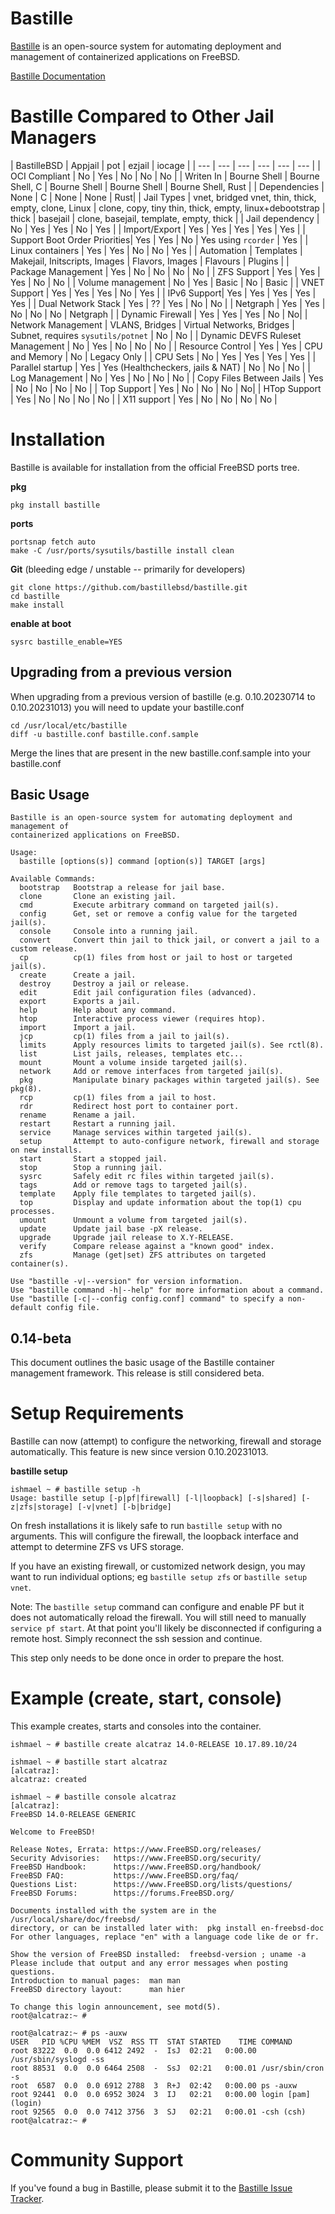 Bastille
========
[Bastille](https://bastillebsd.org/) is an open-source system for automating
deployment and management of containerized applications on FreeBSD.

[Bastille Documentation](https://bastille.readthedocs.io/en/latest/)

Bastille Compared to Other Jail Managers
========================================

| BastilleBSD | Appjail | pot | ezjail | iocage |
| --- | --- | --- | --- | --- | --- |
| OCI Compliant | No | Yes | No | No | No |
| Writen In | Bourne Shell | Bourne Shell, C | Bourne Shell | Bourne Shell | Bourne Shell, Rust |
| Dependencies | None | C | None | None | Rust|
| Jail Types | vnet, bridged vnet, thin, thick, empty, clone, Linux | clone, copy, tiny thin, thick, empty, linux+debootstrap | thick | basejail | clone, basejail, template, empty, thick |
| Jail dependency | No | Yes | Yes | No | Yes |
| Import/Export | Yes | Yes | Yes | Yes | Yes |
| Support Boot Order Priorities| Yes | Yes | No | Yes using `rcorder` | Yes |
| Linux containers | Yes  | Yes | No | No | Yes |
| Automation | Templates | Makejail, Initscripts, Images | Flavors, Images | Flavours | Plugins |
| Package Management | Yes | No | No | No | No |
| ZFS Support | Yes | Yes | Yes | No | No |
| Volume management | No | Yes | Basic | No | Basic |
| VNET Support | Yes | Yes | Yes | No | Yes |
| IPv6 Support| Yes | Yes | Yes | Yes | Yes |
| Dual Network Stack | Yes | ?? | Yes | No | No |
| Netgraph | Yes  | Yes | No | No | No | Netgraph |
| Dynamic Firewall | Yes | Yes | Yes  | No | No|
| Network Management | VLANS, Bridges | Virtual Networks, Bridges | Subnet, requires `sysutils/potnet` | No | No |
| Dynamic DEVFS Ruleset Management | No | Yes | No | No | No |
| Resource Control | Yes | Yes | CPU and Memory | No | Legacy Only |
| CPU Sets | No | Yes | Yes | Yes | Yes |
| Parallel startup | Yes | Yes (Healthcheckers, jails & NAT) | No | No | No |
| Log Management | No | Yes | No | No | No |
| Copy Files Between Jails | Yes | No | No | No | No |
| Top Support | Yes | No | No | No | No|
| HTop Support | Yes | No | No | No | No |
| X11 support | Yes  | No | No | No | No |

Installation
============
Bastille is available for installation from the official FreeBSD ports tree.

**pkg**
```shell
pkg install bastille
```

**ports**
```shell
portsnap fetch auto
make -C /usr/ports/sysutils/bastille install clean
```

**Git** (bleeding edge / unstable -- primarily for developers)
```shell
git clone https://github.com/bastillebsd/bastille.git
cd bastille
make install
```

**enable at boot**
```shell
sysrc bastille_enable=YES
```

Upgrading from a previous version
---------------------------------
When upgrading from a previous version of bastille (e.g. 0.10.20230714 to 
0.10.20231013) you will need to update your bastille.conf

```shell
cd /usr/local/etc/bastille
diff -u bastille.conf bastille.conf.sample
```

Merge the lines that are present in the new bastille.conf.sample into
your bastille.conf

Basic Usage
-----------
```shell
Bastille is an open-source system for automating deployment and management of
containerized applications on FreeBSD.

Usage:
  bastille [options(s)] command [option(s)] TARGET [args]

Available Commands:
  bootstrap   Bootstrap a release for jail base.
  clone       Clone an existing jail.
  cmd         Execute arbitrary command on targeted jail(s).
  config      Get, set or remove a config value for the targeted jail(s).
  console     Console into a running jail.
  convert     Convert thin jail to thick jail, or convert a jail to a custom release.
  cp          cp(1) files from host or jail to host or targeted jail(s).
  create      Create a jail.
  destroy     Destroy a jail or release.
  edit        Edit jail configuration files (advanced).
  export      Exports a jail.
  help        Help about any command.
  htop        Interactive process viewer (requires htop).
  import      Import a jail.
  jcp         cp(1) files from a jail to jail(s).
  limits      Apply resources limits to targeted jail(s). See rctl(8).
  list        List jails, releases, templates etc...
  mount       Mount a volume inside targeted jail(s).
  network     Add or remove interfaces from targeted jail(s).
  pkg         Manipulate binary packages within targeted jail(s). See pkg(8).
  rcp         cp(1) files from a jail to host.
  rdr         Redirect host port to container port.
  rename      Rename a jail.
  restart     Restart a running jail.
  service     Manage services within targeted jail(s).
  setup       Attempt to auto-configure network, firewall and storage on new installs.
  start       Start a stopped jail.
  stop        Stop a running jail.
  sysrc       Safely edit rc files within targeted jail(s).
  tags        Add or remove tags to targeted jail(s).
  template    Apply file templates to targeted jail(s).
  top         Display and update information about the top(1) cpu processes.
  umount      Unmount a volume from targeted jail(s).
  update      Update jail base -pX release.
  upgrade     Upgrade jail release to X.Y-RELEASE.
  verify      Compare release against a "known good" index.
  zfs         Manage (get|set) ZFS attributes on targeted container(s).

Use "bastille -v|--version" for version information.
Use "bastille command -h|--help" for more information about a command.
Use "bastille [-c|--config config.conf] command" to specify a non-default config file.

```

## 0.14-beta
This document outlines the basic usage of the Bastille container management
framework. This release is still considered beta.

Setup Requirements
==================
Bastille can now (attempt) to configure the networking, firewall and storage
automatically. This feature is new since version 0.10.20231013.

**bastille setup**

```shell
ishmael ~ # bastille setup -h
Usage: bastille setup [-p|pf|firewall] [-l|loopback] [-s|shared] [-z|zfs|storage] [-v|vnet] [-b|bridge]
```

On fresh installations it is likely safe to run `bastille setup` with no
arguments. This will configure the firewall, the loopback interface and attempt
to determine ZFS vs UFS storage.

If you have an existing firewall, or customized network design, you may want to
run individual options; eg `bastille setup zfs` or `bastille setup vnet`.

Note: The `bastille setup` command can configure and enable PF but it does not
automatically reload the firewall. You will still need to manually `service pf
start`.  At that point you'll likely be disconnected if configuring a remote
host. Simply reconnect the ssh session and continue.

This step only needs to be done once in order to prepare the host.

Example (create, start, console)
================================
This example creates, starts and consoles into the container.

```shell
ishmael ~ # bastille create alcatraz 14.0-RELEASE 10.17.89.10/24
```

```shell
ishmael ~ # bastille start alcatraz
[alcatraz]:
alcatraz: created
```

```shell
ishmael ~ # bastille console alcatraz
[alcatraz]:
FreeBSD 14.0-RELEASE GENERIC

Welcome to FreeBSD!

Release Notes, Errata: https://www.FreeBSD.org/releases/
Security Advisories:   https://www.FreeBSD.org/security/
FreeBSD Handbook:      https://www.FreeBSD.org/handbook/
FreeBSD FAQ:           https://www.FreeBSD.org/faq/
Questions List:        https://www.FreeBSD.org/lists/questions/
FreeBSD Forums:        https://forums.FreeBSD.org/

Documents installed with the system are in the /usr/local/share/doc/freebsd/
directory, or can be installed later with:  pkg install en-freebsd-doc
For other languages, replace "en" with a language code like de or fr.

Show the version of FreeBSD installed:  freebsd-version ; uname -a
Please include that output and any error messages when posting questions.
Introduction to manual pages:  man man
FreeBSD directory layout:      man hier

To change this login announcement, see motd(5).
root@alcatraz:~ #
```

```shell
root@alcatraz:~ # ps -auxw
USER   PID %CPU %MEM  VSZ  RSS TT  STAT STARTED    TIME COMMAND
root 83222  0.0  0.0 6412 2492  -  IsJ  02:21   0:00.00 /usr/sbin/syslogd -ss
root 88531  0.0  0.0 6464 2508  -  SsJ  02:21   0:00.01 /usr/sbin/cron -s
root  6587  0.0  0.0 6912 2788  3  R+J  02:42   0:00.00 ps -auxw
root 92441  0.0  0.0 6952 3024  3  IJ   02:21   0:00.00 login [pam] (login)
root 92565  0.0  0.0 7412 3756  3  SJ   02:21   0:00.01 -csh (csh)
root@alcatraz:~ #
```

Community Support
=================
If you've found a bug in Bastille, please submit it to the [Bastille Issue
Tracker](https://github.com/bastillebsd/bastille/issues/new).
